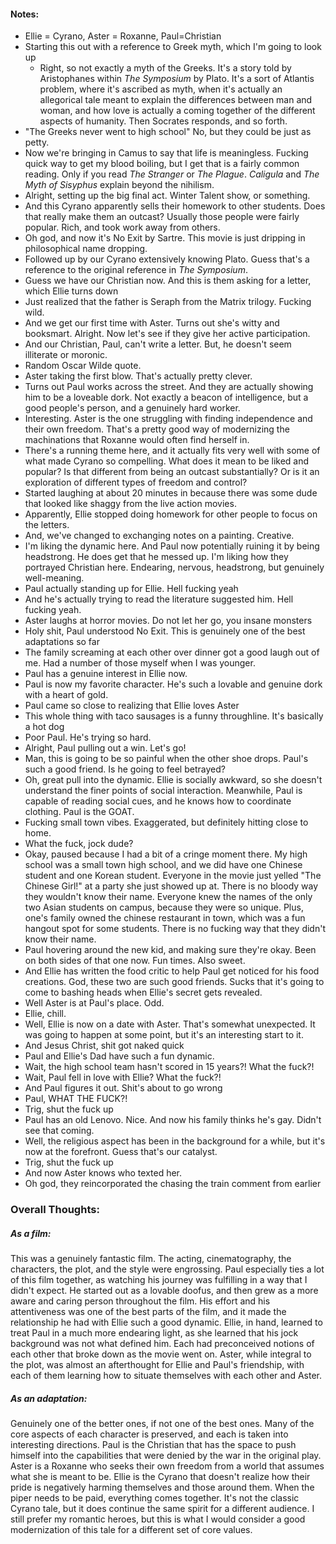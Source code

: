 #### Notes:
- Ellie = Cyrano, Aster = Roxanne, Paul=Christian
- Starting this out with a reference to Greek myth, which I'm going to look up
	- Right, so not exactly a myth of the Greeks. It's a story told by Aristophanes within *The Symposium* by Plato. It's a sort of Atlantis problem, where it's ascribed as myth, when it's actually an allegorical tale meant to explain the differences between man and woman, and how love is actually a coming together of the different aspects of humanity. Then Socrates responds, and so forth.
- "The Greeks never went to high school" No, but they could be just as petty.
- Now we're bringing in Camus to say that life is meaningless. Fucking quick way to get my blood boiling, but I get that is a fairly common reading. Only if you read *The Stranger* or *The Plague*. *Caligula* and *The Myth of Sisyphus* explain beyond the nihilism.
- Alright, setting up the big final act. Winter Talent show, or something.
- And this Cyrano apparently sells their homework to other students. Does that really make them an outcast? Usually those people were fairly popular. Rich, and took work away from others.
- Oh god, and now it's No Exit by Sartre. This movie is just dripping in philosophical name dropping.
- Followed up by our Cyrano extensively knowing Plato. Guess that's a reference to the original reference in *The Symposium*.
- Guess we have our Christian now. And this is them asking for a letter, which Ellie turns down
- Just realized that the father is Seraph from the Matrix trilogy. Fucking wild.
- And we get our first time with Aster. Turns out she's witty and booksmart. Alright. Now let's see if they give her active participation.
- And our Christian, Paul, can't write a letter. But, he doesn't seem illiterate or moronic.
- Random Oscar Wilde quote.
- Aster taking the first blow. That's actually pretty clever.
- Turns out Paul works across the street. And they are actually showing him to be a loveable dork. Not exactly a beacon of intelligence, but a good people's person, and a genuinely hard worker.
- Interesting. Aster is the one struggling with finding independence and their own freedom. That's a pretty good way of modernizing the machinations that Roxanne would often find herself in.
- There's a running theme here, and it actually fits very well with some of what made Cyrano so compelling. What does it mean to be liked and popular? Is that different from being an outcast substantially? Or is it an exploration of different types of freedom and control?
- Started laughing at about 20 minutes in because there was some dude that looked like shaggy from the live action movies.
- Apparently, Ellie stopped doing homework for other people to focus on the letters.
- And, we've changed to exchanging notes on a painting. Creative.
- I'm liking the dynamic here. And Paul now potentially ruining it by being headstrong. He does get that he messed up. I'm liking how they portrayed Christian here. Endearing, nervous, headstrong, but genuinely well-meaning.
- Paul actually standing up for Ellie. Hell fucking yeah
- And he's actually trying to read the literature suggested him. Hell fucking yeah.
- Aster laughs at horror movies. Do not let her go, you insane monsters
- Holy shit, Paul understood No Exit. This is genuinely one of the best adaptations so far
- The family screaming at each other over dinner got a good laugh out of me. Had a number of those myself when I was younger.
- Paul has a genuine interest in Ellie now.
- Paul is now my favorite character. He's such a lovable and genuine dork with a heart of gold.
- Paul came so close to realizing that Ellie loves Aster
- This whole thing with taco sausages is a funny throughline. It's basically a hot dog
- Poor Paul. He's trying so hard.
- Alright, Paul pulling out a win. Let's go!
- Man, this is going to be so painful when the other shoe drops. Paul's such a good friend. Is he going to feel betrayed? 
- Oh, great pull into the dynamic. Ellie is socially awkward, so she doesn't understand the finer points of social interaction. Meanwhile, Paul is capable of reading social cues, and he knows how to coordinate clothing. Paul is the GOAT.
- Fucking small town vibes. Exaggerated, but definitely hitting close to home.
- What the fuck, jock dude?
- Okay, paused because I had a bit of a cringe moment there. My high school was a small town high school, and we did have one Chinese student and one Korean student. Everyone in the movie just yelled "The Chinese Girl!" at a party she just showed up at. There is no bloody way they wouldn't know their name. Everyone knew the names of the only two Asian students on campus, because they were so unique. Plus, one's family owned the chinese restaurant in town, which was a fun hangout spot for some students. There is no fucking way that they didn't know their name.
- Paul hovering around the new kid, and making sure they're okay. Been on both sides of that one now. Fun times. Also sweet.
- And Ellie has written the food critic to help Paul get noticed for his food creations. God, these two are such good friends. Sucks that it's going to come to bashing heads when Ellie's secret gets revealed.
- Well Aster is at Paul's place. Odd.
- Ellie, chill.
- Well, Ellie is now on a date with Aster. That's somewhat unexpected. It was going to happen at some point, but it's an interesting start to it.
- And Jesus Christ, shit got naked quick
- Paul and Ellie's Dad have such a fun dynamic.
- Wait, the high school team hasn't scored in 15 years?! What the fuck?!
- Wait, Paul fell in love with Ellie? What the fuck?!
- And Paul figures it out. Shit's about to go wrong
- Paul, WHAT THE FUCK?!
- Trig, shut the fuck up
- Paul has an old Lenovo. Nice. And now his family thinks he's gay. Didn't see that coming.
- Well, the religious aspect has been in the background for a while, but it's now at the forefront. Guess that's our catalyst.
- Trig, shut the fuck up
- And now Aster knows who texted her.
- Oh god, they reincorporated the chasing the train comment from earlier

### Overall Thoughts:
##### As a film:
This was a genuinely fantastic film. The acting, cinematography, the characters, the plot, and the style were engrossing. Paul especially ties a lot of this film together, as watching his journey was fulfilling in a way that I didn't expect. He started out as a lovable doofus, and then grew as a more aware and caring person throughout the film. His effort and his attentiveness was one of the best parts of the film, and it made the relationship he had with Ellie such a good dynamic. Ellie, in hand, learned to treat Paul in a much more endearing light, as she learned that his jock background was not what defined him. Each had preconceived notions of each other that broke down as the movie went on. Aster, while integral to the plot, was almost an afterthought for Ellie and Paul's friendship, with each of them learning how to situate themselves with each other and Aster.

##### As an adaptation:
Genuinely one of the better ones, if not one of the best ones. Many of the core aspects of each character is preserved, and each is taken into interesting directions. Paul is the Christian that has the space to push himself into the capabilities that were denied by the war in the original play. Aster is a Roxanne who seeks their own freedom from a world that assumes what she is meant to be. Ellie is the Cyrano that doesn't realize how their pride is negatively harming themselves and those around them. When the piper needs to be paid, everything comes together. It's not the classic Cyrano tale, but it does continue the same spirit for a different audience. I still prefer my romantic heroes, but this is what I would consider a good modernization of this tale for a different set of core values.